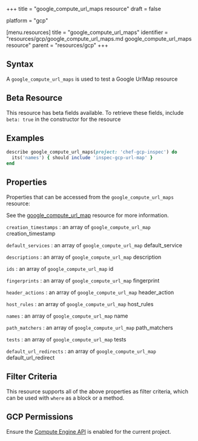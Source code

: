 +++
title = "google_compute_url_maps resource"
draft = false

platform = "gcp"

[menu.resources]
    title = "google_compute_url_maps"
    identifier = "resources/gcp/google_compute_url_maps.md google_compute_url_maps resource"
    parent = "resources/gcp"
+++

## Syntax

A `google_compute_url_maps` is used to test a Google UrlMap resource

## Beta Resource

This resource has beta fields available. To retrieve these fields, include `beta: true` in the constructor for the resource

## Examples

```ruby
describe google_compute_url_maps(project: 'chef-gcp-inspec') do
  its('names') { should include 'inspec-gcp-url-map' }
end
```

## Properties

Properties that can be accessed from the `google_compute_url_maps` resource:

See the [google_compute_url_map](/resources/google_compute_url_map/#properties) resource for more information.

`creation_timestamps`
: an array of `google_compute_url_map` creation_timestamp

`default_services`
: an array of `google_compute_url_map` default_service

`descriptions`
: an array of `google_compute_url_map` description

`ids`
: an array of `google_compute_url_map` id

`fingerprints`
: an array of `google_compute_url_map` fingerprint

`header_actions`
: an array of `google_compute_url_map` header_action

`host_rules`
: an array of `google_compute_url_map` host_rules

`names`
: an array of `google_compute_url_map` name

`path_matchers`
: an array of `google_compute_url_map` path_matchers

`tests`
: an array of `google_compute_url_map` tests

`default_url_redirects`
: an array of `google_compute_url_map` default_url_redirect

## Filter Criteria

This resource supports all of the above properties as filter criteria, which can be used
with `where` as a block or a method.

## GCP Permissions

Ensure the [Compute Engine API](https://console.cloud.google.com/apis/library/compute.googleapis.com/) is enabled for the current project.
